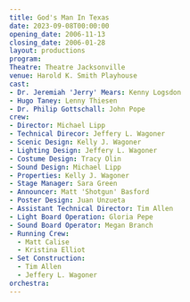 ```yaml
---
title: God's Man In Texas
date: 2023-09-08T00:00:00
opening_date: 2006-11-13
closing_date: 2006-01-28
layout: productions
program:
Theatre: Theatre Jacksonville
venue: Harold K. Smith Playhouse
cast:
- Dr. Jeremiah 'Jerry' Mears: Kenny Logsdon
- Hugo Taney: Lenny Thiesen
- Dr. Philip Gottschall: John Pope
crew:
- Director: Michael Lipp
- Technical Direcor: Jeffery L. Wagoner
- Scenic Design: Kelly J. Wagoner
- Lighting Design: Jeffery L. Wagoner
- Costume Design: Tracy Olin
- Sound Design: Michael Lipp
- Properties: Kelly J. Wagoner
- Stage Manager: Sara Green
- Announcer: Matt 'Shotgun' Basford
- Poster Design: Juan Unzueta
- Assistant Technical Director: Tim Allen
- Light Board Operation: Gloria Pepe
- Sound Board Operator: Megan Branch
- Running Crew:
  - Matt Calise
  - Kristina Elliot
- Set Construction:
  - Tim Allen
  - Jeffery L. Wagoner
orchestra:
---
```

